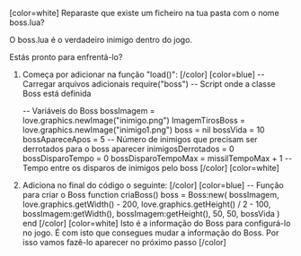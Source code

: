 [color=white]
Reparaste que existe um ficheiro na tua pasta com o nome boss.lua? 

O boss.lua é o verdadeiro inimigo dentro do jogo.

Estás pronto para enfrentá-lo?

1. Começa por adicionar na função "load()":
   [/color] [color=blue]
    -- Carregar arquivos adicionais
    require("boss") -- Script onde a classe Boss está definida

   -- Variáveis do Boss
   bossImagem = love.graphics.newImage("inimigo.png")
   ImagemTirosBoss = love.graphics.newImage("inimigo1.png")
   boss = nil
   bossVida = 10
   bossApareceApos = 5 -- Número de inimigos que precisam ser derrotados para o boss aparecer
   inimigosDerrotados = 0
   bossDisparoTempo = 0
   bossDisparoTempoMax = missilTempoMax + 1 -- Tempo entre os disparos de inimigos pelo boss
   [/color] [color=white]
2. Adiciona no final do código o seguinte:
   [/color] [color=blue]
   -- Função para criar o Boss
   function criaBoss()
       boss = Boss:new(
           bossImagem,
           love.graphics.getWidth() - 200,
           love.graphics.getHeight() / 2 - 100,
           bossImagem:getWidth(),
           bossImagem:getHeight(),
           50,
           50,
           bossVida
       )
   end
   [/color] [color=white]
Isto é a informação do Boss para configurá-lo no jogo.
É com isto que consegues mudar a informação do Boss.
Por isso vamos fazê-lo aparecer no próximo passo
   [/color]
